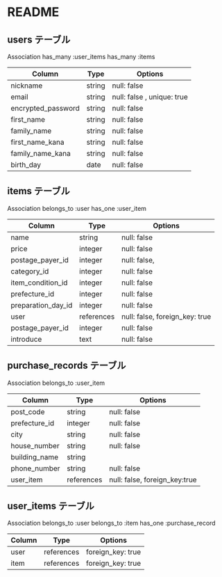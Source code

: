 # README
## users テーブル
Association
has_many :user_items
has_many :items

| Column             | Type       | Options                    |
| ------------------ | ---------- | ---------------------------|
| nickname           | string     | null: false                |
| email              | string     | null: false , unique: true |
| encrypted_password | string     | null: false                |
| first_name         | string     | null: false                |
| family_name        | string     | null: false                |
| first_name_kana    | string     | null: false                |
| family_name_kana   | string     | null: false                |
| birth_day          | date       | null: false                |

## items テーブル
Association
belongs_to :user
has_one :user_item

| Column             | Type       | Options                        |
| -----------------  | ---------- | ------------------------------ |
| name               | string     | null: false                    |
| price              | integer    | null: false                    |
| postage_payer_id   | integer    | null: false,                   |
| category_id        | integer    | null: false                    |
| item_condition_id  | integer    | null: false                    |
| prefecture_id      | integer    | null: false                    |
| preparation_day_id | integer    | null: false                    |
| user               | references | null: false, foreign_key: true |
| postage_payer_id   | integer    | null: false                    |
| introduce          | text       | null: false                    |

## purchase_records テーブル
Association
belongs_to :user_item

| Column                       | Type       | Options                       |
| -----------------------------| ---------- | ----------------------------- |
| post_code                    | string     | null: false                   |
| prefecture_id                | integer    | null: false                   |
| city                         | string     | null: false                   |
| house_number                 | string     | null: false                   |
| building_name                | string     |                               |
| phone_number                 | string     | null: false                   |
| user_item                    | references | null: false, foreign_key:true |

## user_items テーブル
Association
belongs_to :user
belongs_to :item
has_one :purchase_record

| Column    | Type       | Options           |
| --------- | ---------- | ----------------- |
| user      | references | foreign_key: true |
| item      | references | foreign_key: true |
               
                       